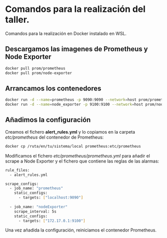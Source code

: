 # Comandos para la realización del taller.
Comandos para la realización en Docker instalado en WSL.

## Descargamos las imagenes de Prometheus y Node Exporter
```bash
docker pull prom/prometheus
docker pull prom/node-exporter
```

## Arrancamos los contenedores
```bash
docker run -d --name=prometheus -p 9090:9090 --network=host prom/prometheus
docker run -d --name=node_exporter -p 9100:9100 --network=host prom/node-exporter
```

## Añadimos la configuración
Creamos el fichero **alert_rules.yml** y lo copiamos en la carpeta *etc/prometheus* del contenedor de Prometheus:
```bash
docker cp /ruta/en/tu/sistema/local prometheus:etc/prometheus
```

Modificamos el fichero *etc/prometheus/prometheus.yml* para añadir el scrape a Node Exporter y el fichero que contiene las reglas de las alarmas:
```bash
rule_files:
  - alert_rules.yml

scrape_configs:
  - job_name: "prometheus"
    static_configs:
      - targets: ["localhost:9090"]
  
  - job_name: "nodeExporter"
    scrape_interval: 5s
    static_configs:
      - targets: ["172.17.0.1:9100"]
```

Una vez añadida la configuración, reiniciamos el contenedor Prometheus.